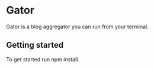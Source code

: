 # Gator

Gator is a blog aggregator you can run from your terminal.

## Getting started

To get started run npm install.
